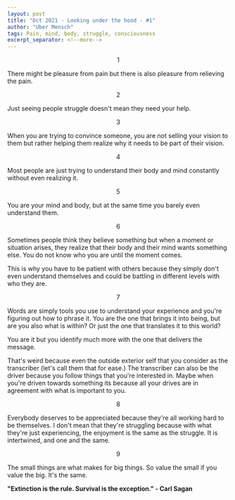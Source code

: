 ```yaml
---
layout: post
title: "Oct 2021 - Looking under the hood - #1"
author: "Uber Mensch"
tags: Pain, mind, body, struggle, consciousness
excerpt_separator: <!--more-->
---
```


<bold><center> 1 </center>

There might be pleasure from pain but there is also pleasure from relieving the pain.

<bold><center> 2 </center></bold>

Just seeing people struggle doesn't mean they need your help.

<bold><center> 3 </center></bold>

When you are trying to convince someone, you are not selling your vision to them but rather helping them realize why it needs to be part of their vision. 

<bold><center> 4 </center></bold>

Most people are just trying to understand their body and mind constantly without even realizing it.

<bold><center> 5 </center></bold>

You are your mind and body, but at the same time you barely even understand them. 

<bold><center> 6 </center></bold>

Sometimes people think they believe something but when a moment or situation arises, they realize that their body and their mind wants something else. You do not know who you are until the moment comes.

This is why you have to be patient with others because they simply don't even understand themselves and could be battling in different levels with who they are.
<bold><center> 7 </center></bold>

Words are simply tools you use to understand your experience and you're figuring out how to phrase it.  You are the one that brings it into being, but are you also what is within? Or just the one that translates it to this world?

You are it but you identify much more with the one that delivers the message.

That's weird because even the outside exterior self that you consider as the transcriber (let's call them that for ease.)  The transcriber can also be the driver because you follow things that you're interested in. Maybe when you're driven towards something its because all your drives are in agreement with what is important to you.

<bold><center> 8 </center></bold>

Everybody deserves to be appreciated because they're all working hard to be themselves. I don't mean that they're struggling because with what they're just experiencing, the enjoyment is the same as the struggle. It is intertwined, and one and the same. 

<bold><center> 9 </center></bold>

The small things are what makes for big things. So value the small if you value the big. It's the same. 

<b>"Extinction is the rule. Survival is the exception." - Carl Sagan </b>




